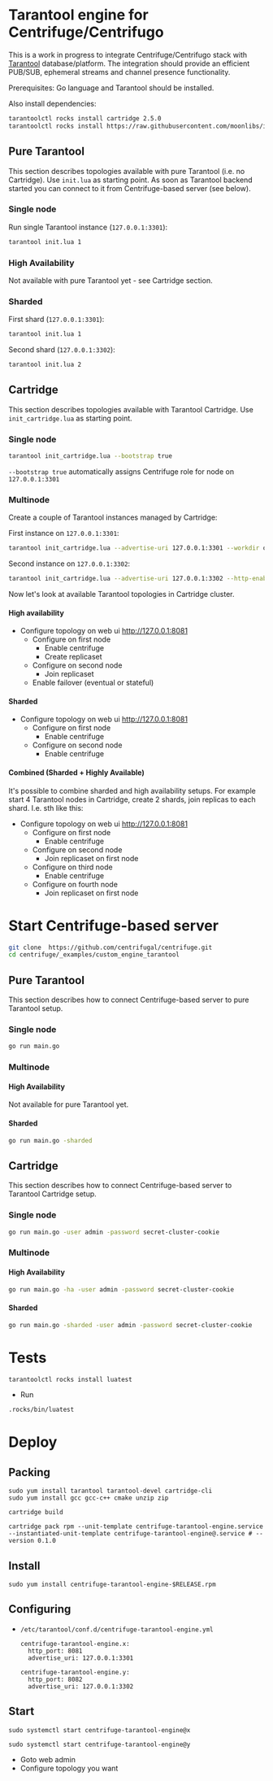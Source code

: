 # Tarantool engine for Centrifuge/Centrifugo

This is a work in progress to integrate Centrifuge/Centrifugo stack with [Tarantool](https://www.tarantool.io/en/) database/platform. The integration should provide an efficient PUB/SUB, ephemeral streams and channel presence functionality.

Prerequisites: Go language and Tarantool should be installed. 

Also install dependencies:

``` bash
tarantoolctl rocks install cartridge 2.5.0
tarantoolctl rocks install https://raw.githubusercontent.com/moonlibs/indexpiration/master/rockspecs/indexpiration-scm-1.rockspec
```

## Pure Tarantool

This section describes topologies available with pure Tarantool (i.e. no Cartridge). Use `init.lua` as starting point. As soon as Tarantool backend started you can connect to it from Centrifuge-based server (see below).

### Single node

Run single Tarantool instance (`127.0.0.1:3301`):

``` bash
tarantool init.lua 1
```

### High Availability

Not available with pure Tarantool yet - see Cartridge section.

### Sharded

First shard (`127.0.0.1:3301`):

``` bash
tarantool init.lua 1
```

Second shard (`127.0.0.1:3302`):

``` bash
tarantool init.lua 2
```

## Cartridge

This section describes topologies available with Tarantool Cartridge. Use `init_cartridge.lua` as starting point.

### Single node

``` bash
tarantool init_cartridge.lua --bootstrap true
```

`--bootstrap true` automatically assigns Centrifuge role for node on `127.0.0.1:3301`

### Multinode

Create a couple of Tarantool instances managed by Cartridge:

First instance on `127.0.0.1:3301`:

```bash
tarantool init_cartridge.lua --advertise-uri 127.0.0.1:3301 --workdir one
```

Second instance on `127.0.0.1:3302`:

```bash
tarantool init_cartridge.lua --advertise-uri 127.0.0.1:3302 --http-enabled false --workdir two
```

Now let's look at available Tarantool topologies in Cartridge cluster.

#### High availability

- Configure topology on web ui http://127.0.0.1:8081
  - Configure on first node
    - Enable centrifuge
    - Create replicaset
  - Configure on second node
    - Join replicaset
  - Enable failover (eventual or stateful)

#### Sharded

- Configure topology on web ui http://127.0.0.1:8081
  - Configure on first node
    - Enable centrifuge
  - Configure on second node
    - Enable centrifuge

#### Combined (Sharded + Highly Available)

It's possible to combine sharded and high availability setups. For example start 4 Tarantool nodes in Cartridge, create 2 shards, join replicas to each shard. I.e. sth like this:

- Configure topology on web ui http://127.0.0.1:8081
  - Configure on first node
    - Enable centrifuge
  - Configure on second node
    - Join replicaset on first node
  - Configure on third node
    - Enable centrifuge
  - Configure on fourth node
    - Join replicaset on first node

# Start Centrifuge-based server

``` bash
git clone  https://github.com/centrifugal/centrifuge.git
cd centrifuge/_examples/custom_engine_tarantool
```

## Pure Tarantool

This section describes how to connect Centrifuge-based server to pure Tarantool setup.

### Single node

``` bash
go run main.go
```

### Multinode

#### High Availability

Not available for pure Tarantool yet.

#### Sharded

``` bash
go run main.go -sharded
```

## Cartridge

This section describes how to connect Centrifuge-based server to Tarantool Cartridge setup.

### Single node

``` bash
go run main.go -user admin -password secret-cluster-cookie
```

### Multinode

#### High Availability

``` bash
go run main.go -ha -user admin -password secret-cluster-cookie
```

#### Sharded

``` bash
go run main.go -sharded -user admin -password secret-cluster-cookie
```

# Tests

``` bash
tarantoolctl rocks install luatest
```

- Run

``` bash
.rocks/bin/luatest
```

# Deploy
## Packing

```
sudo yum install tarantool tarantool-devel cartridge-cli
sudo yum install gcc gcc-c++ cmake unzip zip
```

```
cartridge build
```

```
cartridge pack rpm --unit-template centrifuge-tarantool-engine.service --instantiated-unit-template centrifuge-tarantool-engine@.service # --version 0.1.0
```

## Install

```
sudo yum install centrifuge-tarantool-engine-$RELEASE.rpm
```

## Configuring

- `/etc/tarantool/conf.d/centrifuge-tarantool-engine.yml`
  ```
  centrifuge-tarantool-engine.x:
    http_port: 8081
    advertise_uri: 127.0.0.1:3301

  centrifuge-tarantool-engine.y:
    http_port: 8082
    advertise_uri: 127.0.0.1:3302
  ```

## Start

```
sudo systemctl start centrifuge-tarantool-engine@x
```

```
sudo systemctl start centrifuge-tarantool-engine@y
```

- Goto web admin
- Configure topology you want
